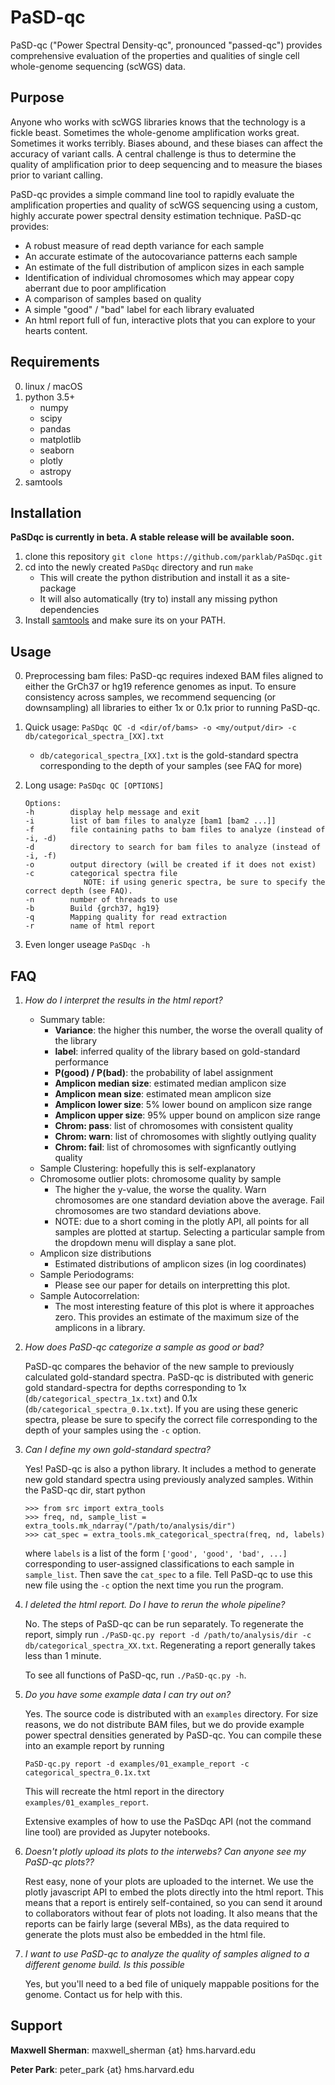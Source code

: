 # PaSD-qc
PaSD-qc ("Power Spectral Density-qc", pronounced "passed-qc") provides comprehensive evaluation of the properties and qualities of single cell whole-genome sequencing (scWGS) data.

## Purpose
Anyone who works with scWGS libraries knows that the technology is a fickle beast. Sometimes the whole-genome amplification works great. Sometimes it works terribly. Biases abound, and these biases can affect the accuracy of variant calls. A central challenge is thus to determine the quality of amplification prior to deep sequencing and to measure the biases prior to variant calling.

PaSD-qc provides a simple command line tool to rapidly evaluate the amplification properties and quality of scWGS sequencing using a custom, highly accurate power spectral density estimation technique. PaSD-qc provides:
+ A robust measure of read depth variance for each sample
+ An accurate estimate of the autocovariance patterns each sample
+ An estimate of the full distribution of amplicon sizes in each sample
+ Identification of individual chromosomes which may appear copy aberrant due to poor amplification
+ A comparison of samples based on quality
+ A simple "good" / "bad" label for each library evaluated
+ An html report full of fun, interactive plots that you can explore to your hearts content.

## Requirements
0. linux / macOS
1. python 3.5+
    + numpy
    + scipy
    + pandas
    + matplotlib
    + seaborn
    + plotly
    + astropy
2. samtools

## Installation
**PaSDqc is currently in beta. A stable release will be available soon.**
1. clone this repository `git clone https://github.com/parklab/PaSDqc.git`
2. cd into the newly created `PaSDqc` directory and run `make`
    * This will create the python distribution and install it as a site-package
    * It will also automatically (try to) install any missing python dependencies
3. Install [samtools](http://www.htslib.org/download/) and make sure its on your PATH.

## Usage
0. Preprocessing bam files: PaSD-qc requires indexed BAM files aligned to either the GrCh37 or hg19 reference genomes as input. To ensure consistency across samples, we recommend sequencing (or downsampling) all libraries to either 1x or 0.1x prior to running PaSD-qc.

1. Quick usage: `PaSDqc QC -d <dir/of/bams> -o <my/output/dir> -c db/categorical_spectra_[XX].txt`
   * `db/categorical_spectra_[XX].txt` is the gold-standard spectra corresponding to the depth of your samples (see FAQ for more)

2. Long usage: `PaSDqc QC [OPTIONS]`

   ```
   Options:
   -h        display help message and exit
   -i        list of bam files to analyze [bam1 [bam2 ...]]
   -f        file containing paths to bam files to analyze (instead of -i, -d)
   -d        directory to search for bam files to analyze (instead of -i, -f)
   -o        output directory (will be created if it does not exist)
   -c        categorical spectra file
                NOTE: if using generic spectra, be sure to specify the correct depth (see FAQ).
   -n        number of threads to use
   -b        Build {grch37, hg19}
   -q        Mapping quality for read extraction
   -r        name of html report
   ```

3. Even longer useage `PaSDqc -h`

## FAQ
1. *How do I interpret the results in the html report?*
   * Summary table:
      + __Variance__: the higher this number, the worse the overall quality of the library
      + __label__: inferred quality of the library based on gold-standard performance
      + __P(good) / P(bad)__: the probability of label assignment
      + __Amplicon median size__: estimated median amplicon size
      + __Amplicon mean size__: estimated mean amplicon size
      + __Amplicon lower size__: 5% lower bound on amplicon size range
      + __Amplicon upper size__: 95% upper bound on amplicon size range 
      + __Chrom: pass__: list of chromosomes with consistent quality
      + __Chrom: warn__: list of chromosomes with slightly outlying quality
      + __Chrom: fail__: list of chromosomes with signficantly outlying quality
   * Sample Clustering: hopefully this is self-explanatory
   * Chromosome outlier plots: chromosome quality by sample
      + The higher the y-value, the worse the quality. Warn chromosomes are one standard deviation above the average. Fail chromosomes are two standard deviations above.
      + NOTE: due to a short coming in the plotly API, all points for all samples are plotted at startup. Selecting a particular sample from the dropdown menu will display a sane plot.
   * Amplicon size distributions
      + Estimated distributions of amplicon sizes (in log coordinates)
   * Sample Periodograms:
      + Please see our paper for details on interpretting this plot.
   * Sample Autocorrelation:
      + The most interesting feature of this plot is where it approaches zero. This provides an estimate of the maximum size of the amplicons in a library. 

2. *How does PaSD-qc categorize a sample as good or bad?*

   PaSD-qc compares the behavior of the new sample to previously calculated gold-standard spectra. PaSD-qc is distributed with generic gold standard-spectra for depths corresponding to 1x (`db/categorical_spectra_1x.txt`) and 0.1x (`db/categorical_spectra_0.1x.txt`). If you are using these generic spectra, please be sure to specify the correct file corresponding to the depth of your samples using the `-c` option.

3. *Can I define my own gold-standard spectra?*

   Yes! PaSD-qc is also a python library. It includes a method to generate new gold standard spectra using previously analyzed samples. Within the PaSD-qc dir, start python
   ```
   >>> from src import extra_tools
   >>> freq, nd, sample_list = extra_tools.mk_ndarray("/path/to/analysis/dir")
   >>> cat_spec = extra_tools.mk_categorical_spectra(freq, nd, labels)
   ```
   where `labels` is a list of the form `['good', 'good', 'bad', ...]` corresponding to user-assigned classifications to each sample in `sample_list`. Then save the `cat_spec` to a file. Tell PaSD-qc to use this new file using the `-c` option the next time you run the program.

4. *I deleted the html report. Do I have to rerun the whole pipeline?*

   No. The steps of PaSD-qc can be run separately. To regenerate the report, simply run `./PaSD-qc.py report -d /path/to/analysis/dir -c db/categorical_spectra_XX.txt`. Regenerating a report generally takes less than 1 minute.

   To see all functions of PaSD-qc, run `./PaSD-qc.py -h`.

5. *Do you have some example data I can try out on?*

   Yes. The source code is distributed with an `examples` directory. For size reasons, we do not distribute BAM files, but we do provide example power spectral densities generated by PaSD-qc. You can compile these into an example report by running
   ```
   PaSD-qc.py report -d examples/01_example_report -c categorical_spectra_0.1x.txt
   ```
   This will recreate the html report in the directory `examples/01_examples_report`.
   
   Extensive examples of how to use the PaSDqc API (not the command line tool) are provided as Jupyter notebooks.

6. *Doesn't plotly upload its plots to the interwebs? Can anyone see my PaSD-qc plots??*

   Rest easy, none of your plots are uploaded to the internet. We use the plotly javascript API to embed the plots directly into the html report. This means that a report is entirely self-contained, so you can send it around to collaborators without fear of plots not loading. It also means that the reports can be fairly large (several MBs), as the data required to generate the plots must also be embedded in the html file.

7. *I want to use PaSD-qc to analyze the quality of samples aligned to a different genome build. Is this possible*

   Yes, but you'll need to a bed file of uniquely mappable positions for the genome. Contact us for help with this.

## Support
__Maxwell Sherman__: maxwell\_sherman {at} hms.harvard.edu

__Peter Park__: peter\_park {at} hms.harvard.edu
